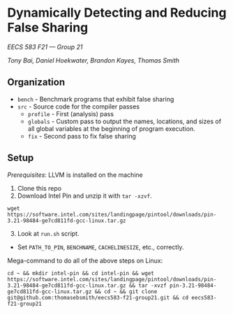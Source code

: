 # Dynamically Detecting and Reducing False Sharing
*EECS 583 F21 &mdash; Group 21*

*Tony Bai, Daniel Hoekwater, Brandon Kayes, Thomas Smith*

## Organization
- `bench` - Benchmark programs that exhibit false sharing
- `src`   - Source code for the compiler passes
  - `profile` - First (analysis) pass
  - `globals` - Custom pass to output the names, locations,
                and sizes of all global variables at the
                beginning of program execution.
  - `fix`     - Second pass to fix false sharing

## Setup
*Prerequisites*: LLVM is installed on the machine
1. Clone this repo
2. Download Intel Pin and unzip it with `tar -xzvf`.
```
wget https://software.intel.com/sites/landingpage/pintool/downloads/pin-3.21-98484-ge7cd811fd-gcc-linux.tar.gz
```
3. Look at `run.sh` script. 
  - Set `PATH_TO_PIN`, `BENCHNAME`, `CACHELINESIZE`, etc., correctly.

Mega-command to do all of the above steps on Linux:
```
cd ~ && mkdir intel-pin && cd intel-pin && wget https://software.intel.com/sites/landingpage/pintool/downloads/pin-3.21-98484-ge7cd811fd-gcc-linux.tar.gz && tar -xvzf pin-3.21-98484-ge7cd811fd-gcc-linux.tar.gz && cd ~ && git clone git@github.com:thomasebsmith/eecs583-f21-group21.git && cd eecs583-f21-group21
```

